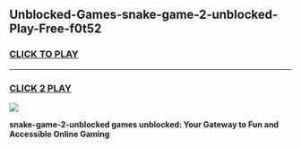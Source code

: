 
## Unblocked-Games-snake-game-2-unblocked-Play-Free-f0t52
<h3>
<a href="https://premium76.site?title=snake-game-2-unblocked&ref=20A">CLICK TO PLAY</a></h3>
<hr>

<h3>
<a href="https://premium76.site?title=snake-game-2-unblocked&ref=20A">CLICK 2 PLAY</a>
  
</h3>

<a href="https://premium76.site?title=snake-game-2-unblocked&ref=20A"><img src="https://clearcache.store/games.png"></a>


**snake-game-2-unblocked games unblocked: Your Gateway to Fun and Accessible Online Gaming**
